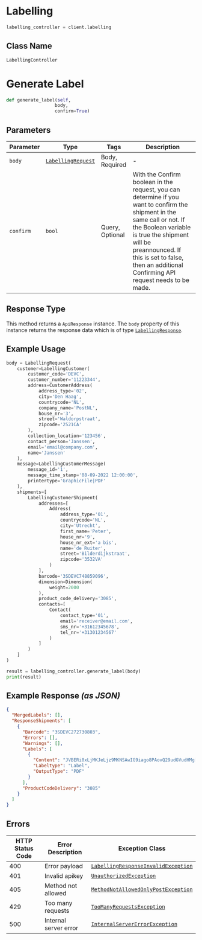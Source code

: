 # Labelling

```python
labelling_controller = client.labelling
```

## Class Name

`LabellingController`


# Generate Label

```python
def generate_label(self,
                  body,
                  confirm=True)
```

## Parameters

| Parameter | Type | Tags | Description |
|  --- | --- | --- | --- |
| `body` | [`LabellingRequest`](../../doc/models/labelling-request.md) | Body, Required | - |
| `confirm` | `bool` | Query, Optional | With the Confirm boolean in the request, you can determine if you want to confirm the shipment in the same call or not. If the Boolean variable is true the shipment will be preannounced. If this is set to false, then an additional Confirming API request needs to be made. |

## Response Type

This method returns a `ApiResponse` instance. The `body` property of this instance returns the response data which is of type [`LabellingResponse`](../../doc/models/labelling-response.md).

## Example Usage

```python
body = LabellingRequest(
    customer=LabellingCustomer(
        customer_code='DEVC',
        customer_number='11223344',
        address=CustomerAddress(
            address_type='02',
            city='Den Haag',
            countrycode='NL',
            company_name='PostNL',
            house_nr='3',
            street='Waldorpstraat',
            zipcode='2521CA'
        ),
        collection_location='123456',
        contact_person='Janssen',
        email='email@company.com',
        name='Janssen'
    ),
    message=LabellingCustomerMessage(
        message_id='1',
        message_time_stamp='08-09-2022 12:00:00',
        printertype='GraphicFile|PDF'
    ),
    shipments=[
        LabellingCustomerShipment(
            addresses=[
                Address(
                    address_type='01',
                    countrycode='NL',
                    city='Utrecht',
                    first_name='Peter',
                    house_nr='9',
                    house_nr_ext='a bis',
                    name='de Ruiter',
                    street='Bilderdijkstraat',
                    zipcode='3532VA'
                )
            ],
            barcode='3SDEVC748859096',
            dimension=Dimension(
                weight=2000
            ),
            product_code_delivery='3085',
            contacts=[
                Contact(
                    contact_type='01',
                    email='receiver@email.com',
                    sms_nr='+31612345678',
                    tel_nr='+31301234567'
                )
            ]
        )
    ]
)

result = labelling_controller.generate_label(body)
print(result)
```

## Example Response *(as JSON)*

```json
{
  "MergedLabels": [],
  "ResponseShipments": [
    {
      "Barcode": "3SDEVC272730803",
      "Errors": [],
      "Warnings": [],
      "Labels": [
        {
          "Content": "JVBERi0xLjMKJeLjz9MKNSAwIG9iago8PAovQ29udGVudHMg[TRUNCATED]",
          "Labeltype": "Label",
          "OutputType": "PDF"
        }
      ],
      "ProductCodeDelivery": "3085"
    }
  ]
}
```

## Errors

| HTTP Status Code | Error Description | Exception Class |
|  --- | --- | --- |
| 400 | Error payload | [`LabellingResponseInvalidException`](../../doc/models/labelling-response-invalid-exception.md) |
| 401 | Invalid apikey | [`UnauthorizedException`](../../doc/models/unauthorized-exception.md) |
| 405 | Method not allowed | [`MethodNotAllowedOnlyPostException`](../../doc/models/method-not-allowed-only-post-exception.md) |
| 429 | Too many requests | [`TooManyRequestsException`](../../doc/models/too-many-requests-exception.md) |
| 500 | Internal server error | [`InternalServerErrorException`](../../doc/models/internal-server-error-exception.md) |

